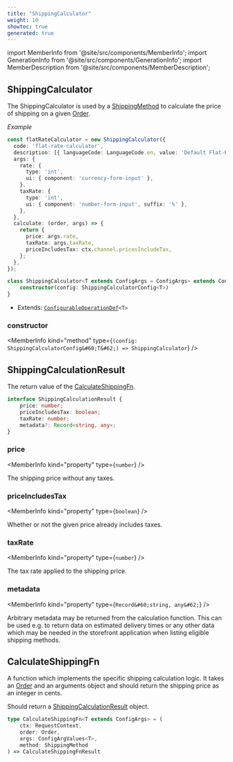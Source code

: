 ```yaml
---
title: "ShippingCalculator"
weight: 10
showtoc: true
generated: true
---
```

<!-- This file was generated from the Vendure source. Do not modify. Instead, re-run the "docs:build" script -->
import MemberInfo from '@site/src/components/MemberInfo';
import GenerationInfo from '@site/src/components/GenerationInfo';
import MemberDescription from '@site/src/components/MemberDescription';


## ShippingCalculator

<GenerationInfo sourceFile="packages/core/src/config/shipping-method/shipping-calculator.ts" sourceLine="48" packageName="@vendure/core" />

The ShippingCalculator is used by a <a href='/reference/typescript-api/entities/shipping-method#shippingmethod'>ShippingMethod</a> to calculate the price of shipping on a given <a href='/reference/typescript-api/entities/order#order'>Order</a>.

*Example*

```ts
const flatRateCalculator = new ShippingCalculator({
  code: 'flat-rate-calculator',
  description: [{ languageCode: LanguageCode.en, value: 'Default Flat-Rate Shipping Calculator' }],
  args: {
    rate: {
      type: 'int',
      ui: { component: 'currency-form-input' },
    },
    taxRate: {
      type: 'int',
      ui: { component: 'number-form-input', suffix: '%' },
    },
  },
  calculate: (order, args) => {
    return {
      price: args.rate,
      taxRate: args.taxRate,
      priceIncludesTax: ctx.channel.pricesIncludeTax,
    };
  },
});
```

```ts title="Signature"
class ShippingCalculator<T extends ConfigArgs = ConfigArgs> extends ConfigurableOperationDef<T> {
    constructor(config: ShippingCalculatorConfig<T>)
}
```
* Extends: <code><a href='/reference/typescript-api/configurable-operation-def/#configurableoperationdef'>ConfigurableOperationDef</a>&#60;T&#62;</code>



<div className="members-wrapper">

### constructor

<MemberInfo kind="method" type={`(config: ShippingCalculatorConfig&#60;T&#62;) => ShippingCalculator`}   />




</div>


## ShippingCalculationResult

<GenerationInfo sourceFile="packages/core/src/config/shipping-method/shipping-calculator.ts" sourceLine="74" packageName="@vendure/core" />

The return value of the <a href='/reference/typescript-api/shipping/shipping-calculator#calculateshippingfn'>CalculateShippingFn</a>.

```ts title="Signature"
interface ShippingCalculationResult {
    price: number;
    priceIncludesTax: boolean;
    taxRate: number;
    metadata?: Record<string, any>;
}
```

<div className="members-wrapper">

### price

<MemberInfo kind="property" type={`number`}   />

The shipping price without any taxes.
### priceIncludesTax

<MemberInfo kind="property" type={`boolean`}   />

Whether or not the given price already includes taxes.
### taxRate

<MemberInfo kind="property" type={`number`}   />

The tax rate applied to the shipping price.
### metadata

<MemberInfo kind="property" type={`Record&#60;string, any&#62;`}   />

Arbitrary metadata may be returned from the calculation function. This can be used
e.g. to return data on estimated delivery times or any other data which may be
needed in the storefront application when listing eligible shipping methods.


</div>


## CalculateShippingFn

<GenerationInfo sourceFile="packages/core/src/config/shipping-method/shipping-calculator.ts" sourceLine="114" packageName="@vendure/core" />

A function which implements the specific shipping calculation logic. It takes an <a href='/reference/typescript-api/entities/order#order'>Order</a> and
an arguments object and should return the shipping price as an integer in cents.

Should return a <a href='/reference/typescript-api/shipping/shipping-calculator#shippingcalculationresult'>ShippingCalculationResult</a> object.

```ts title="Signature"
type CalculateShippingFn<T extends ConfigArgs> = (
    ctx: RequestContext,
    order: Order,
    args: ConfigArgValues<T>,
    method: ShippingMethod
) => CalculateShippingFnResult
```
